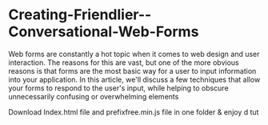 Creating-Friendlier--Conversational-Web-Forms
=============================================

Web forms are constantly a hot topic when it comes to web design and user interaction. The reasons for this are vast, but one of the more obvious reasons is that forms are the most basic way for a user to input information into your application. In this article, we'll discuss a few techniques that allow your forms to respond to the user's input, while helping to obscure unnecessarily confusing or overwhelming elements


Download Index.html file and prefixfree.min.js file in one folder & enjoy d tut
